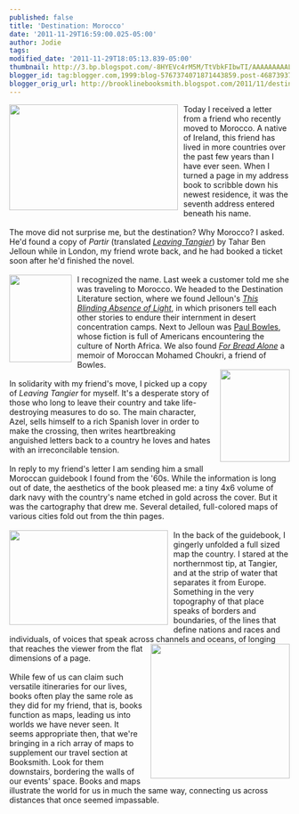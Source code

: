 ```yaml
---
published: false
title: 'Destination: Morocco'
date: '2011-11-29T16:59:00.025-05:00'
author: Jodie
tags: 
modified_date: '2011-11-29T18:05:13.839-05:00'
thumbnail: http://3.bp.blogspot.com/-8HYEVc4rM5M/TtVbkFIbwTI/AAAAAAAAALk/4ZVejNuW6Sc/s72-c/morocco-map.jpg
blogger_id: tag:blogger.com,1999:blog-5767374071871443859.post-4687393751408863032
blogger_orig_url: http://brooklinebooksmith.blogspot.com/2011/11/destination-morocco.html
---
```


<img style="MARGIN: 0px 10px 10px 0px; WIDTH: 303px; FLOAT: left; HEIGHT: 190px" id="BLOGGER_PHOTO_ID_5680547180408717618" border="0" alt="" src="http://3.bp.blogspot.com/-8HYEVc4rM5M/TtVbkFIbwTI/AAAAAAAAALk/4ZVejNuW6Sc/s320/morocco-map.jpg" />Today I received a letter from a friend who recently moved to Morocco. A native of Ireland, this friend has lived in more countries over the past few years than I have ever seen. When I turned a page in my address book to scribble down his newest residence, it was the seventh address entered beneath his name.<br /><br />The move did not surprise me, but the destination? Why Morocco? I asked. He'd found a copy of <em>Partir</em> (translated <em><a href="http://www.brooklinebooksmith-shop.com/book/9780143114659">Leaving Tangier</a></em>) by Tahar Ben Jelloun while in London, my friend wrote back, and he had booked a ticket soon after he'd finished the novel.<br /><br /><a onblur="try {parent.deselectBloggerImageGracefully();} catch(e) {}" href="http://1.bp.blogspot.com/-GZS7MfNo1tk/TtVgvCqxATI/AAAAAAAAANE/o1bwJ-84j04/s1600/images.jpg"><img style="MARGIN: 0px 10px 10px 0px; WIDTH: 112px; FLOAT: left; HEIGHT: 157px; CURSOR: pointer" id="BLOGGER_PHOTO_ID_5680552866284110130" border="0" alt="" src="http://1.bp.blogspot.com/-GZS7MfNo1tk/TtVgvCqxATI/AAAAAAAAANE/o1bwJ-84j04/s320/images.jpg" /></a>I recognized the name. Last week a customer told me she was traveling to Morocco. We headed to the Destination Literature section, where we found Jelloun's <em><a href="http://www.brooklinebooksmith-shop.com/book/9780143035725">This Blinding Absence of Light</a></em>, in which prisoners tell each other stories to endure their internment in desert concentration camps. Next to Jelloun was <a href="http://www.brooklinebooksmith-shop.com/book/9780060834821">Paul Bowles</a>, whose fiction is full of Americans encountering the culture of North Africa. We also found <em><a href="http://www.brooklinebooksmith-shop.com/book/9781846590108">For Bread Alone</a> </em>a memoir of Moroccan Mohamed Choukri, a friend of Bowles.<br /><a onblur="try {parent.deselectBloggerImageGracefully();} catch(e) {}" href="http://1.bp.blogspot.com/-1X195QyltCk/TtVg-t5vKhI/AAAAAAAAANQ/2l7vsb7k7SQ/s1600/leaving-tangier.jpg"><img style="MARGIN: 0px 0px 10px 10px; WIDTH: 125px; FLOAT: right; HEIGHT: 166px; CURSOR: pointer" id="BLOGGER_PHOTO_ID_5680553135587666450" border="0" alt="" src="http://1.bp.blogspot.com/-1X195QyltCk/TtVg-t5vKhI/AAAAAAAAANQ/2l7vsb7k7SQ/s320/leaving-tangier.jpg" /></a><br />In solidarity with my friend's move, I picked up a copy of <em>Leaving Tangier</em> for myself. It's a desperate story of those who long to leave their country and take life-destroying measures to do so. The main character, Azel, sells himself to a rich Spanish lover in order to make the crossing, then writes heartbreaking anguished letters back to a country he loves and hates with an irreconcilable tension.<br /><br />In reply to my friend's letter I am sending him a small Moroccan guidebook I found from the '60s. While the information is long out of date, the aesthetics of the book pleased me: a tiny 4x6 volume of dark navy with the country's name etched in gold across the cover. But it was the cartography that drew me. Several detailed, full-colored maps of various cities fold out from the thin pages.<br /><br /><a href="http://1.bp.blogspot.com/-DQB1NgGh1Pw/TtVdz8RyLlI/AAAAAAAAAMg/ZM55NN6h7Rg/s1600/cadiz_antique_map_of_strait_of_gibraltar_w_cadiz_350_chad_mcdermott_is732788.jpg"><img style="MARGIN: 0px 10px 10px 0px; WIDTH: 285px; FLOAT: left; HEIGHT: 170px" id="BLOGGER_PHOTO_ID_5680549651933179474" border="0" alt="" src="http://1.bp.blogspot.com/-DQB1NgGh1Pw/TtVdz8RyLlI/AAAAAAAAAMg/ZM55NN6h7Rg/s320/cadiz_antique_map_of_strait_of_gibraltar_w_cadiz_350_chad_mcdermott_is732788.jpg" /></a>In the back of the guidebook, I gingerly unfolded a full sized map the country. I stared at the northernmost tip, at Tangier, and at the strip of water that separates it from Europe. Something in the very topography of that place speaks of borders and boundaries, of the lines that define nations and races and individuals, of voices that speak across channels and oceans, of longing that reaches the viewer from the flat <a href="http://4.bp.blogspot.com/-c8AEjlRKQ0Y/TtVd8ll61DI/AAAAAAAAAMs/8eHSkq40FN0/s1600/paulbowels-ins1.jpg"><img style="MARGIN: 0px 0px 10px 10px; WIDTH: 250px; FLOAT: right; HEIGHT: 242px" id="BLOGGER_PHOTO_ID_5680549800462439474" border="0" alt="" src="http://4.bp.blogspot.com/-c8AEjlRKQ0Y/TtVd8ll61DI/AAAAAAAAAMs/8eHSkq40FN0/s320/paulbowels-ins1.jpg" /></a>dimensions of a page.<br /><br />While few of us can claim such versatile itineraries for our lives, books often play the same role as they did for my friend, that is, books function as maps, leading us into worlds we have never seen. It seems appropriate then, that we're bringing in a rich array of maps to supplement our travel section at Booksmith. Look for them downstairs, bordering the walls of our events' space. Books and maps illustrate the world for us in much the same way, connecting us across distances that once seemed impassable.
